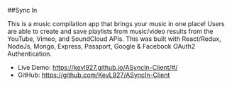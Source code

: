 ##Sync In

This is a music compilation app that brings your music in one place! Users are able to create and save playlists from music/video results from the YouTube, Vimeo, and SoundCloud APIs. This was built with React/Redux, NodeJs, Mongo, Express, Passport, Google & Facebook OAuth2 Authentication.


* Live Demo: https://kevl927.github.io/ASyncIn-Client/#/
* GitHub: https://github.com/KevL927/ASyncIn-Client


